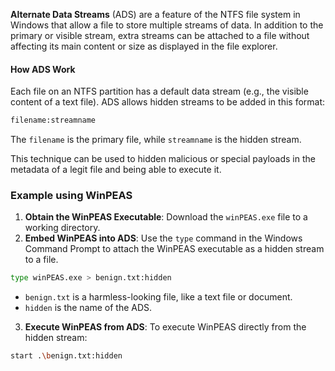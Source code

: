 **Alternate Data Streams** (ADS) are a feature of the NTFS file system in Windows that allow a file to store multiple streams of data. In addition to the primary or visible stream, extra streams can be attached to a file without affecting its main content or size as displayed in the file explorer.

#### **How ADS Work**

Each file on an NTFS partition has a default data stream (e.g., the visible content of a text file). ADS allows hidden streams to be added in this format:

```bash
filename:streamname
```

The `filename` is the primary file, while `streamname` is the hidden stream.

This technique can be used to hidden malicious or special payloads in the metadata of a legit file and being able to execute it.

### Example using WinPEAS
1. **Obtain the WinPEAS Executable**: Download the `winPEAS.exe` file to a working directory.  
2. **Embed WinPEAS into ADS**: Use the `type` command in the Windows Command Prompt to attach the WinPEAS executable as a hidden stream to a file. 

```bash
type winPEAS.exe > benign.txt:hidden
```

- `benign.txt` is a harmless-looking file, like a text file or document.
- `hidden` is the name of the ADS.
3.  **Execute WinPEAS from ADS**: To execute WinPEAS directly from the hidden stream:
```bash
start .\benign.txt:hidden
```